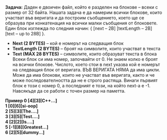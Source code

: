 **Задача:** Даден е двоичен файл, който е разделен на блокове – всеки с размер от 32 байта. Нашата задача е да намерим всички блокове, които участват във веригата и да построим съобщението, което ще се образува при конкатенация на всички малки съобщения от блоковете.
Един блок изглежда по следния начин: { [next – 2B] [textLength – 2B] [text – up to 28B] }.
- **Next (2 BYTES)** – кой е номерът на следващия блок
- **TextLength (2 BYTES)** – броят на символите, които участват в текста
- **Text (MAX 28 BYTES)** – символите, които образуват текста в блока
Всеки блок си има номер, започвайти от 0. Не знаем колко е броят на всички блокове. Числото, което стои в next указва кой е номерът на следващия блок от веригата. ВЪВ ВЕРИГАТА НЯМА да има цикли. Може да има блокови, които не участват във веригата, както и че може последователността да не е строго растяща. Винаги първият блок е този с номер 0, а последният е този, на който next-a е -1. Навсякъде да се работи с точен размер на паметта.


**Пример
0 [4][3][C++…]  
1 [0][6][si-oop]  
2 [5][3][The….]  
3 [3][5][Test….]  
4 [2][2][Is….]  
5 [-1][8][Greatest…]  
6 [2][5][dummy…]**